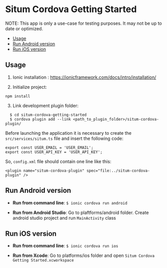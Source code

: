 # Situm Cordova Getting Started

NOTE: This app is only a use-case for testing purposes. It may not be up to date or optimized.

* [Usage](#usage)
* [Run Android version](#run-android-version)
* [Run iOS version](#run-ios-version)

## Usage

1) Ionic installation : https://ionicframework.com/docs/intro/installation/

2) Initialize project:

```
npm install
```

3) Link development plugin folder: 

```
  $ cd situm-cordova-getting-started
  $ cordova plugin add --link <path_to_plugin_folder>/situm-cordova-plugin/
```

Before launching the application it is necessary to create the `src/services/situm.ts` file and insert the following code:

```
export const USER_EMAIL = 'USER_EMAIL';
export const USER_API_KEY = 'USER_API_KEY';
```

So, `config.xml` file should contain one line like this:


    <plugin name="situm-cordova-plugin" spec="file:../situm-cordova-plugin" />


## Run Android version

- **Run from command line**: `$ ionic cordova run android`

- **Run from Android Studio**: Go to plaftforms/android folder. Create android studio project and run `MainActivity` class


## Run iOS version

- **Run from command line**: `$ ionic cordova run ios`

- **Run from Xcode**: Go to platforms/ios folder and open `Situm Cordova Getting Started.xcworkspace`
